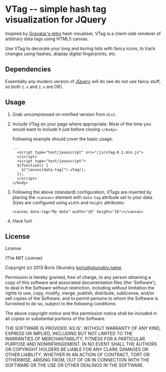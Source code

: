 # VTag -- simple hash tag visualization for JQuery

Inspired by [Gravatar's retro](http://en.gravatar.com/site/implement/images/)
hash visualiser, VTag is a client-side renderer of arbitrary data tags
using HTML5 canvas.

Use VTag to decorate your long and boring lists with fancy icons,
to track changes using hashes, display digital fingerprints, etc.

## Dependencies

Essentially any modern version of [JQuery](http://jquery.com) will do
(we do not use fancy stuff, so both `1.x` and `2.x` are OK).

## Usage

1. Grab uncompressed on minified version from `dist`.

2. Include VTag on your page where appropriate. Most of the time you
   would want to include it just before closing `</body>`.

   Following example should cover the basic usage:

    ```
    ...
      <script type="text/javascript" src="/js/vtag-0.1.min.js">
      </script>
      <script type="text/javascript">
      $(function() {
        $("canvas[data-tag]").vtag();
      });
      </script>
    </body>
    ```

3. Following the above (standard) configuration, VTags are inserted
   by placing the `<canvas>` element with `data-tag` attribute
   set to your data. Sizes are configured using `width` and `height`
   attributes:

   ```
   <canvas data-tag="My data" width="16" height="16"></canvas>
   ```

4. Have fun!

## License

License

(The MIT License)

Copyright (c) 2013 Boris Okunskiy <boris@okunskiy.name>

Permission is hereby granted, free of charge, to any person obtaining
a copy of this software and associated documentation files (the 'Software'),
to deal in the Software without restriction, including without limitation
the rights to use, copy, modify, merge, publish, distribute, sublicense,
and/or sell copies of the Software, and to permit persons to whom the Software
is furnished to do so, subject to the following conditions:

The above copyright notice and this permission notice shall be included
in all copies or substantial portions of the Software.

THE SOFTWARE IS PROVIDED 'AS IS', WITHOUT WARRANTY OF ANY KIND,
EXPRESS OR IMPLIED, INCLUDING BUT NOT LIMITED TO THE WARRANTIES
OF MERCHANTABILITY, FITNESS FOR A PARTICULAR PURPOSE AND NONINFRINGEMENT.
IN NO EVENT SHALL THE AUTHORS OR COPYRIGHT HOLDERS BE LIABLE FOR ANY CLAIM,
DAMAGES OR OTHER LIABILITY, WHETHER IN AN ACTION OF CONTRACT,
TORT OR OTHERWISE, ARISING FROM, OUT OF OR IN CONNECTION WITH THE SOFTWARE
OR THE USE OR OTHER DEALINGS IN THE SOFTWARE.